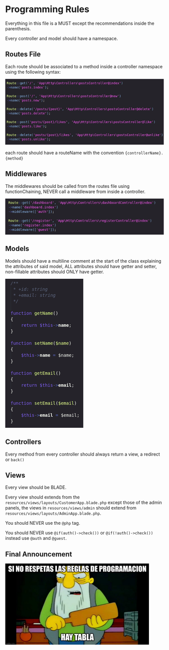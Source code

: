 # Programming Rules

Everything in this file is a MUST except the recommendations inside the parenthesis.

Every controller and model should have a namespace.

## Routes File

Each route should be associated to a method inside a controller namespace using the following syntax:

![](images/routes.png)

each route should have a routeName with the convention `{controllerName}.{method}`

## Middlewares

The middlewares should be called from the routes file using functionChaining, NEVER call a middleware from inside a controller.

![](images/middleware.png)

## Models

Models should have a multiline comment at the start of the class explaining the attributes of said model, ALL attributes should have getter and setter, non-fillable attributes should ONLY have getter.

![](images/model.png)

## Controllers

Every method from every controller should always return a view, a redirect or `back()`

## Views

Every view should be BLADE.

Every view should extends from the `resources/views/layouts/CustomerApp.blade.php` except those of the admin panels, the views in `resources/views/admin` should extend from `resources/views/layouts/AdminApp.blade.php`.

You should NEVER use the `@php` tag.

You should NEVER use `@if(auth()->check())` or `@if(!auth()->check())` instead use `@auth` and `@guest`.

## Final Announcement

![](images/hayTabla.png)